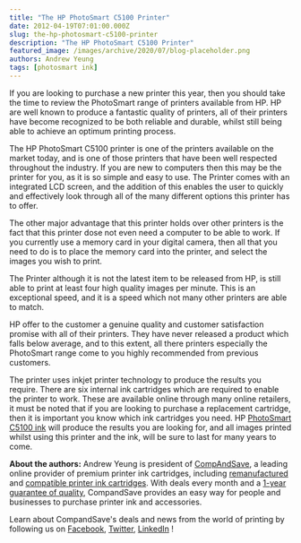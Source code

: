```yaml
---
title: "The HP PhotoSmart C5100 Printer"
date: 2012-04-19T07:01:00.000Z
slug: the-hp-photosmart-c5100-printer
description: "The HP PhotoSmart C5100 Printer"
featured_image: /images/archive/2020/07/blog-placeholder.png
authors: Andrew Yeung
tags: [photosmart ink]
---
```


If you are looking to purchase a new printer this year, then you should take the time to review the PhotoSmart range of printers available from HP. HP are well known to produce a fantastic quality of printers, all of their printers have become recognized to be both reliable and durable, whilst still being able to achieve an optimum printing process.

The HP PhotoSmart C5100 printer is one of the printers available on the market today, and is one of those printers that have been well respected throughout the industry. If you are new to computers then this may be the printer for you, as it is so simple and easy to use. The Printer comes with an integrated LCD screen, and the addition of this enables the user to quickly and effectively look through all of the many different options this printer has to offer.

The other major advantage that this printer holds over other printers is the fact that this printer dose not even need a computer to be able to work. If you currently use a memory card in your digital camera, then all that you need to do is to place the memory card into the printer, and select the images you wish to print. 

The Printer although it is not the latest item to be released from HP, is still able to print at least four high quality images per minute. This is an exceptional speed, and it is a speed which not many other printers are able to match. 

HP offer to the customer a genuine quality and customer satisfaction promise with all of their printers. They have never released a product which falls below average, and to this extent, all there printers especially the PhotoSmart range come to you highly recommended from previous customers.

The printer uses inkjet printer technology to produce the results you require. There are six internal ink cartridges which are required to enable the printer to work. These are available online through many online retailers, it must be noted that if you are looking to purchase a replacement cartridge, then it is important you know which ink cartridges you need. HP [PhotoSmart C5100 ink](https://www.compandsave.com/hp/photosmart/c5100-ink-cartridges) will produce the results you are looking for, and all images printed whilst using this printer and the ink, will be sure to last for many years to come.

**About the authors:** Andrew Yeung is president of [CompAndSave](https://www.compandsave.com/), a leading online provider of premium printer ink cartridges, including [remanufactured](https://www.compandsave.com/help) and [compatible printer ink cartridges](https://www.compandsave.com/help). With deals every month and a [1-year guarantee of quality](https://www.compandsave.com/help), CompandSave provides an easy way for people and businesses to purchase printer ink and accessories.

Learn about CompandSave's deals and news from the world of printing by following us on [Facebook](https://www.facebook.com/compandsave.ink), [Twitter](https://twitter.com/compandsave), [LinkedIn](https://www.linkedin.com) !